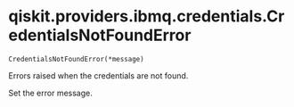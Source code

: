 # qiskit.providers.ibmq.credentials.CredentialsNotFoundError

`CredentialsNotFoundError(*message)`

Errors raised when the credentials are not found.

Set the error message.

